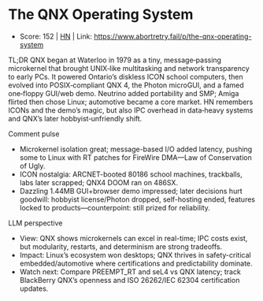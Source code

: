 # The QNX Operating System

- Score: 152 | [HN](https://news.ycombinator.com/item?id=45481892) | Link: https://www.abortretry.fail/p/the-qnx-operating-system

TL;DR
QNX began at Waterloo in 1979 as a tiny, message‑passing microkernel that brought UNIX‑like multitasking and network transparency to early PCs. It powered Ontario’s diskless ICON school computers, then evolved into POSIX‑compliant QNX 4, the Photon microGUI, and a famed one‑floppy GUI/web demo. Neutrino added portability and SMP; Amiga flirted then chose Linux; automotive became a core market. HN remembers ICONs and the demo’s magic, but also IPC overhead in data‑heavy systems and QNX’s later hobbyist‑unfriendly shift.

Comment pulse
- Microkernel isolation great; message-based I/O added latency, pushing some to Linux with RT patches for FireWire DMA—Law of Conservation of Ugly.
- ICON nostalgia: ARCNET-booted 80186 school machines, trackballs, labs later scrapped; QNX4 DOOM ran on 486SX.
- Dazzling 1.44MB GUI+browser demo impressed; later decisions hurt goodwill: hobbyist license/Photon dropped, self-hosting ended, features locked to products—counterpoint: still prized for reliability.

LLM perspective
- View: QNX shows microkernels can excel in real-time; IPC costs exist, but modularity, restarts, and determinism are strong tradeoffs.
- Impact: Linux’s ecosystem won desktops; QNX thrives in safety-critical embedded/automotive where certifications and predictability dominate.
- Watch next: Compare PREEMPT_RT and seL4 vs QNX latency; track BlackBerry QNX’s openness and ISO 26262/IEC 62304 certification updates.
